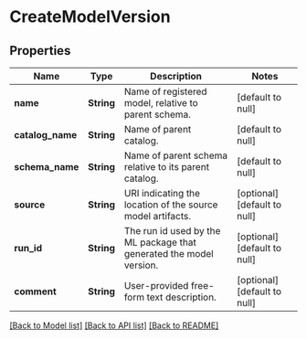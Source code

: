 # CreateModelVersion
## Properties

| Name              | Type | Description                                                         | Notes |
|-------------------| ------------- |---------------------------------------------------------------------| -------------|
| **name**          | **String** | Name of registered model, relative to parent schema.                | [default to null] |
| **catalog\_name** | **String** | Name of parent catalog.                                             | [default to null] |
| **schema\_name**  | **String** | Name of parent schema relative to its parent catalog.               | [default to null] |
| **source**        | **String** | URI indicating the location of the source model artifacts.          | [optional] [default to null] |
| **run\_id**       | **String** | The run id used by the ML package that generated the model version. | [optional] [default to null] |
| **comment**       | **String** | User-provided free-form text description.                           | [optional] [default to null] |

[[Back to Model list]](../README.md#documentation-for-models) [[Back to API list]](../README.md#documentation-for-api-endpoints) [[Back to README]](../README.md)

